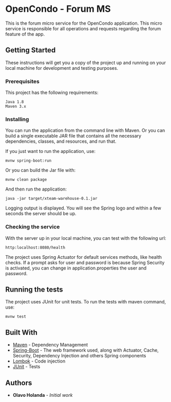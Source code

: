 # OpenCondo - Forum MS

This is the forum micro service for the OpenCondo application. This micro service
is responsible for all operations and requests regarding the forum feature of the app.

## Getting Started

These instructions will get you a copy of the project up and running on your local
machine for development and testing purposes.

### Prerequisites

This project has the following requirements:

```
Java 1.8
Maven 3.x
```

### Installing

You can run the application from the command line with Maven. Or you can build a single executable
JAR file that contains all the necessary dependencies, classes, and resources, and run that. 

If you just want to run the application, use:

```
mvnw spring-boot:run
```

Or you can build the Jar file with:

```
mvnw clean package
```

And then run the application:

```
java -jar target/xteam-warehouse-0.1.jar
```

Logging output is displayed. You will see the Spring logo and within a few seconds
 the server should be up.

### Checking the service

With the server up in your local machine, you can test with the following url:

```
http:localhost:8080/health
```

The project uses Spring Actuator for default services methods, like health checks. If a prompt asks
for user and password is because Spring Security is activated, you can change in 
application.properties the user and password.

## Running the tests

The project uses JUnit for unit tests. To run the tests with maven command, use:

 ```
 mvnw test
 ```

## Built With

* [Maven](https://maven.apache.org/) - Dependency Management
* [Spring-Boot](https://projects.spring.io/spring-boot/) - The web framework used, along with 
Actuator, Cache, Security, Dependency Injection and others Spring components
* [Lombok](https://projectlombok.org/) - Code injection
* [JUnit](http://junit.org/junit4/) - Tests


## Authors

* **Olavo Holanda** - *Initial work*
